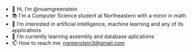 - 👋 Hi, I’m @noamgreenstein
- 📚 I'm a Computer Science student at Northeastern with a minor in math
- 👀 I’m interested in artificial intelligence, machine learning and any of its applications
- 🌱 I’m currently learning assembly and database aplications
- 📫 How to reach me: ngreenstein3@gmail.com



